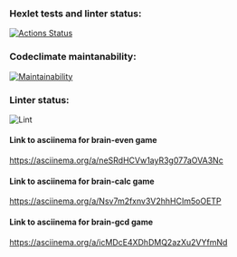 ### Hexlet tests and linter status:

[![Actions Status](https://github.com/Oodmincheg/frontend-project-lvl1/workflows/hexlet-check/badge.svg)](https://github.com/Oodmincheg/frontend-project-lvl1/actions)

### Codeclimate maintanability:

[![Maintainability](https://api.codeclimate.com/v1/badges/a99a88d28ad37a79dbf6/maintainability)](https://codeclimate.com/github/codeclimate/codeclimate/maintainability)

### Linter status:

![Lint](https://github.com/Oodmincheg/frontend-project-lvl1/workflows/Lint/badge.svg?branch=main)


#### Link to asciinema for brain-even game
https://asciinema.org/a/neSRdHCVw1ayR3g077aOVA3Nc

#### Link to asciinema for brain-calc game
https://asciinema.org/a/Nsv7m2fxnv3V2hhHCIm5oOETP

#### Link to asciinema for brain-gcd game
https://asciinema.org/a/icMDcE4XDhDMQ2azXu2VYfmNd

